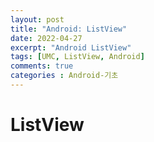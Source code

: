```yaml
---
layout: post
title: "Android: ListView"
date: 2022-04-27
excerpt: "Android ListView"
tags: [UMC, ListView, Android]
comments: true
categories : Android-기초
---
```


# ListView
